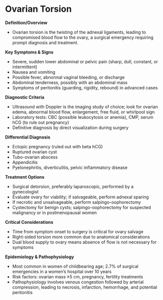 # Ovarian Torsion

**Definition/Overview**
- Ovarian torsion is the twisting of the adnexal ligaments, leading to compromised blood flow to the ovary, a surgical emergency requiring prompt diagnosis and treatment.

**Key Symptoms & Signs**
- Severe, sudden lower abdominal or pelvic pain (sharp, dull, constant, or intermittent)
- Nausea and vomiting
- Possible fever, abnormal vaginal bleeding, or discharge
- Abdominal tenderness, possibly with an abdominal mass
- Symptoms of peritonitis (guarding, rigidity, rebound) in advanced cases

**Diagnostic Criteria**
- Ultrasound with Doppler is the imaging study of choice; look for ovarian edema, abnormal blood flow, enlargement, free fluid, or whirlpool sign
- Laboratory tests: CBC (possible leukocytosis or anemia), CMP, serum hCG (to rule out pregnancy)
- Definitive diagnosis by direct visualization during surgery

**Differential Diagnosis**
- Ectopic pregnancy (ruled out with beta hCG)
- Ruptured ovarian cyst
- Tubo-ovarian abscess
- Appendicitis
- Pyelonephritis, diverticulitis, pelvic inflammatory disease

**Treatment Options**
- Surgical detorsion, preferably laparoscopic, performed by a gynecologist
- Evaluate ovary for viability; if salvageable, perform adnexal sparing
- If necrotic and unsalvageable, perform salpingo-oophorectomy
- Cystectomy for benign cysts; salpingo-oophorectomy for suspected malignancy or in postmenopausal women

**Critical Considerations**
- Time from symptom onset to surgery is critical for ovary salvage
- Right-sided torsion more common due to anatomical considerations
- Dual blood supply to ovary means absence of flow is not necessary for symptoms

**Epidemiology & Pathophysiology**
- Most common in women of childbearing age; 2.7% of surgical emergencies in a women’s hospital over 10 years
- Risk factors: ovarian mass ≥5 cm, pregnancy, fertility treatments
- Pathophysiology involves venous congestion followed by arterial compression, leading to necrosis, infarction, hemorrhage, and potential peritonitis